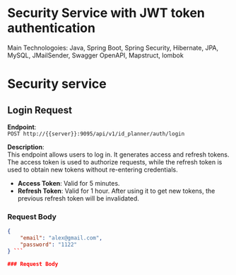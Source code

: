# Security Service with JWT token authentication
Main Technologoies: Java, Spring Boot, Spring Security, Hibernate, JPA, MySQL, JMailSender, Swagger OpenAPI, Mapstruct, lombok

# Security service

## Login Request

**Endpoint**:  
`POST http://{{server}}:9095/api/v1/id_planner/auth/login`

**Description**:  
This endpoint allows users to log in. It generates access and refresh tokens. The access token is used to authorize requests, while the refresh token is used to obtain new tokens without re-entering credentials.

- **Access Token**: Valid for 5 minutes.
- **Refresh Token**: Valid for 1 hour. After using it to get new tokens, the previous refresh token will be invalidated.

### Request Body

```json
{
    "email": "alex@gmail.com",
    "password": "1122"
} ```

### Request Body



